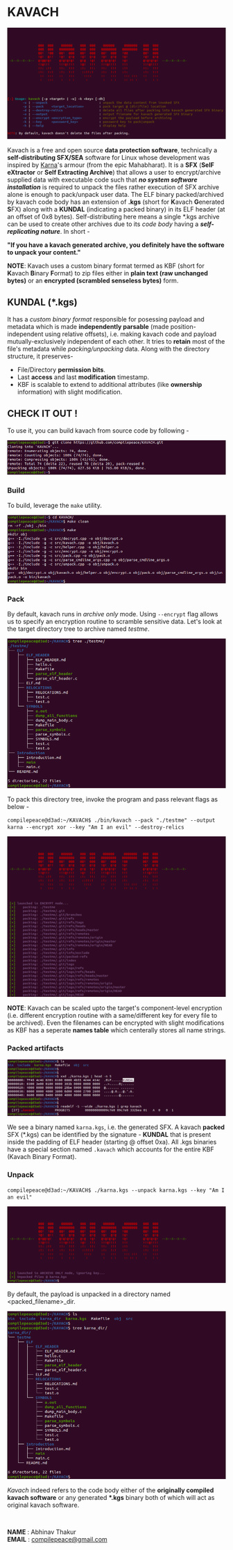 # KAVACH
![help](./images/help.png)

Kavach is a free and open source **data protection software**, technically a **self-distributing SFX/SEA** software for Linux whose development was inspired by [Karna]'s armour (from the epic Mahabharat). It is a **SFX** (**SelF eXtractor** or **Self Extracting Archive**) that allows a user to encrypt/archive supplied data with executable code such that ***no system software installation*** is required to unpack the files rather execution of SFX archive alone is enough to pack/unpack user data. The ELF binary packed/archived by kavach code body has an extension of **.kgs** (short for **K**avach **G**enerated **S**FX) along with a **KUNDAL** (indicating a packed binary) in its ELF header (at an offset of 0x8 bytes). Self-distributing here means a single *.kgs archive can be used to create other archives due to its *code body* having a ***self-replicating nature***. In short -

**"If you have a kavach generated archive, you definitely have the software to unpack your content."**

 **NOTE**: Kavach uses a custom binary format termed as KBF (short for **K**avach **B**inary **F**ormat) to zip files either in **plain text (raw unchanged bytes)** or an **encrypted (scrambled senseless bytes)** form.


## KUNDAL (*.kgs)
It has a *custom binary format* responsible for posessing payload and metadata which is made **independently parsable** (made position-independent using relative offsets), i.e. making kavach code and payload mutually-exclusively independent of each other. It tries to **retain** most of the file's metadata while *packing/unpacking* data. Along with the directory structure, it preserves-
* File/Directory **permission bits**.
* Last **access** and last **modification** timestamp.
* KBF is scalable to extend to additional attributes (like **ownership** information) with slight modification.



## CHECK IT OUT !
To use it, you can build kavach from source code by following -

![git_clone](./images/git_clone.png)

### Build
To build, leverage the `make` utility.

![build](./images/build.png)

### Pack
By default, kavach runs in *archive only* mode. Using `--encrypt` flag allows us to specify an encryption routine to scramble sensitive data. Let's look at the target directory tree to archive named *testme*.

![target](./images/target.png)

To pack this directory tree, invoke the program and pass relevant flags as below - 
```
compilepeace@d3ad:~/KAVACH$ ./bin/kavach --pack "./testme" --output karna --encrypt xor --key "Am I an evil" --destroy-relics
```

![pack](./images/pack.png)

**NOTE**: Kavach can be scaled upto the target's component-level encryption (i.e. different encryption routine with a same/different key for every file to be archived). Even the filenames can be encrypted with slight modifications as KBF has a seperate **names table** which centerally stores all name strings.

### Packed artifacts

![metadata](./images/metadata.png)

We see a binary named `karna.kgs`, i.e. the generated SFX. A kavach **packed** SFX (\*.kgs) can be identified by the signature - **KUNDAL** that is present inside the padding of ELF header (starting @ offset 0xa). All .kgs binaries have a special section named `.kavach` which accounts for the entire KBF (Kavach Binary Format).


### Unpack
```
compilepeace@d3ad:~/KAVACH$ ./karna.kgs --unpack karna.kgs --key "Am I an evil"
```

![unpack](./images/unpack.png)

By default, the payload is unpacked in a directory named \<packed_filename\>_dir.

![unpack_dir](./images/unpack_dir.png)


*Kavach* indeed refers to the code body either of the **originally compiled kavach software** or any generated **\*.kgs** binary both of which will act as original kavach software.

<br>

[Karna]: https://en.wikipedia.org/wiki/Karna


**NAME**  : Abhinav Thakur <br>
**EMAIL** : compilepeace@gmail.com  
